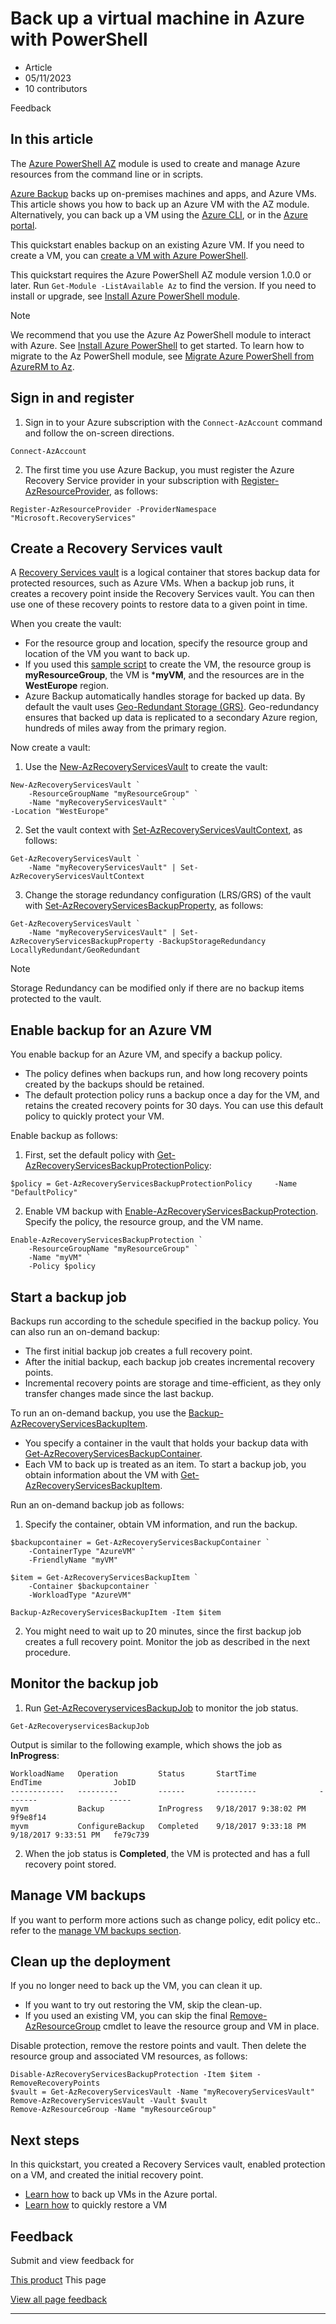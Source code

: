 # Back up a virtual machine in Azure with PowerShell

* Article
* 05/11/2023
* 10 contributors

Feedback

## In this article

The [Azure PowerShell AZ](/en-us/powershell/azure/new-azureps-module-az) module is used to create and manage Azure resources from the command line or in scripts.

[Azure Backup](backup-overview) backs up on-premises machines and apps, and Azure VMs. This article shows you how to back up an Azure VM with the AZ module. Alternatively, you can back up a VM using the [Azure CLI](quick-backup-vm-cli), or in the [Azure portal](quick-backup-vm-portal).

This quickstart enables backup on an existing Azure VM. If you need to create a VM, you can [create a VM with Azure PowerShell](/en-us/previous-versions/azure/virtual-machines/scripts/virtual-machines-windows-powershell-sample-create-vm?toc=%2fpowershell%2fmodule%2ftoc.json).

This quickstart requires the Azure PowerShell AZ module version 1.0.0 or later. Run `Get-Module -ListAvailable Az` to find the version. If you need to install or upgrade, see [Install Azure PowerShell module](/en-us/powershell/azure/install-azure-powershell).

Note

We recommend that you use the Azure Az PowerShell module to interact with Azure. See [Install Azure PowerShell](/en-us/powershell/azure/install-azure-powershell) to get started. To learn how to migrate to the Az PowerShell module, see [Migrate Azure PowerShell from AzureRM to Az](/en-us/powershell/azure/migrate-from-azurerm-to-az).

## Sign in and register

1. Sign in to your Azure subscription with the `Connect-AzAccount` command and follow the on-screen directions.

```
Connect-AzAccount

```
2. The first time you use Azure Backup, you must register the Azure Recovery Service provider in your subscription with [Register-AzResourceProvider](/en-us/powershell/module/az.Resources/Register-azResourceProvider), as follows:

```
Register-AzResourceProvider -ProviderNamespace "Microsoft.RecoveryServices"

```

## Create a Recovery Services vault

A [Recovery Services vault](backup-azure-recovery-services-vault-overview) is a logical container that stores backup data for protected resources, such as Azure VMs. When a backup job runs, it creates a recovery point inside the Recovery Services vault. You can then use one of these recovery points to restore data to a given point in time.

When you create the vault:

* For the resource group and location, specify the resource group and location of the VM you want to back up.
* If you used this [sample script](/en-us/previous-versions/azure/virtual-machines/scripts/virtual-machines-windows-powershell-sample-create-vm?toc=%2fpowershell%2fmodule%2ftoc.json) to create the VM, the resource group is **myResourceGroup**, the VM is \***myVM**, and the resources are in the **WestEurope** region.
* Azure Backup automatically handles storage for backed up data. By default the vault uses [Geo-Redundant Storage (GRS)](../storage/common/storage-redundancy#geo-redundant-storage). Geo-redundancy ensures that backed up data is replicated to a secondary Azure region, hundreds of miles away from the primary region.

Now create a vault:

1. Use the [New-AzRecoveryServicesVault](/en-us/powershell/module/az.recoveryservices/new-azrecoveryservicesvault) to create the vault:

```
New-AzRecoveryServicesVault `
    -ResourceGroupName "myResourceGroup" `
    -Name "myRecoveryServicesVault" `
-Location "WestEurope"

```
2. Set the vault context with [Set-AzRecoveryServicesVaultContext](/en-us/powershell/module/az.RecoveryServices/Set-azRecoveryServicesVaultContext), as follows:

```
Get-AzRecoveryServicesVault `
    -Name "myRecoveryServicesVault" | Set-AzRecoveryServicesVaultContext

```
3. Change the storage redundancy configuration (LRS/GRS) of the vault with [Set-AzRecoveryServicesBackupProperty](/en-us/powershell/module/az.recoveryservices/set-azrecoveryservicesbackupproperty), as follows:

```
Get-AzRecoveryServicesVault `
    -Name "myRecoveryServicesVault" | Set-AzRecoveryServicesBackupProperty -BackupStorageRedundancy LocallyRedundant/GeoRedundant

```

Note

Storage Redundancy can be modified only if there are no backup items protected to the vault.

## Enable backup for an Azure VM

You enable backup for an Azure VM, and specify a backup policy.

* The policy defines when backups run, and how long recovery points created by the backups should be retained.
* The default protection policy runs a backup once a day for the VM, and retains the created recovery points for 30 days. You can use this default policy to quickly protect your VM.

Enable backup as follows:

1. First, set the default policy with [Get-AzRecoveryServicesBackupProtectionPolicy](/en-us/powershell/module/az.recoveryservices/get-azrecoveryservicesbackupprotectionpolicy):

```
$policy = Get-AzRecoveryServicesBackupProtectionPolicy     -Name "DefaultPolicy"

```
2. Enable VM backup with [Enable-AzRecoveryServicesBackupProtection](/en-us/powershell/module/az.recoveryservices/enable-azrecoveryservicesbackupprotection). Specify the policy, the resource group, and the VM name.

```
Enable-AzRecoveryServicesBackupProtection `
    -ResourceGroupName "myResourceGroup" `
    -Name "myVM" `
    -Policy $policy

```

## Start a backup job

Backups run according to the schedule specified in the backup policy. You can also run an on-demand backup:

* The first initial backup job creates a full recovery point.
* After the initial backup, each backup job creates incremental recovery points.
* Incremental recovery points are storage and time-efficient, as they only transfer changes made since the last backup.

To run an on-demand backup, you use the [Backup-AzRecoveryServicesBackupItem](/en-us/powershell/module/az.recoveryservices/get-azrecoveryservicesbackupitem).

* You specify a container in the vault that holds your backup data with [Get-AzRecoveryServicesBackupContainer](/en-us/powershell/module/az.recoveryservices/get-azrecoveryservicesbackupcontainer).
* Each VM to back up is treated as an item. To start a backup job, you obtain information about the VM with [Get-AzRecoveryServicesBackupItem](/en-us/powershell/module/az.recoveryservices/get-azrecoveryservicesbackupitem).

Run an on-demand backup job as follows:

1. Specify the container, obtain VM information, and run the backup.

```
$backupcontainer = Get-AzRecoveryServicesBackupContainer `
    -ContainerType "AzureVM" `
    -FriendlyName "myVM"

$item = Get-AzRecoveryServicesBackupItem `
    -Container $backupcontainer `
    -WorkloadType "AzureVM"

Backup-AzRecoveryServicesBackupItem -Item $item

```
2. You might need to wait up to 20 minutes, since the first backup job creates a full recovery point. Monitor the job as described in the next procedure.

## Monitor the backup job

1. Run [Get-AzRecoveryservicesBackupJob](/en-us/powershell/module/az.recoveryservices/get-azrecoveryservicesbackupjob) to monitor the job status.

```
Get-AzRecoveryservicesBackupJob

```

Output is similar to the following example, which shows the job as **InProgress**:

```
WorkloadName   Operation         Status       StartTime              EndTime                JobID
------------   ---------         ------       ---------              -------                -----
myvm           Backup            InProgress   9/18/2017 9:38:02 PM                          9f9e8f14
myvm           ConfigureBackup   Completed    9/18/2017 9:33:18 PM   9/18/2017 9:33:51 PM   fe79c739

```
2. When the job status is **Completed**, the VM is protected and has a full recovery point stored.

## Manage VM backups

If you want to perform more actions such as change policy, edit policy etc.. refer to the [manage VM backups section](backup-azure-vms-automation#manage-azure-vm-backups).

## Clean up the deployment

If you no longer need to back up the VM, you can clean it up.

* If you want to try out restoring the VM, skip the clean-up.
* If you used an existing VM, you can skip the final [Remove-AzResourceGroup](/en-us/powershell/module/az.resources/remove-azresourcegroup) cmdlet to leave the resource group and VM in place.

Disable protection, remove the restore points and vault. Then delete the resource group and associated VM resources, as follows:

```
Disable-AzRecoveryServicesBackupProtection -Item $item -RemoveRecoveryPoints
$vault = Get-AzRecoveryServicesVault -Name "myRecoveryServicesVault"
Remove-AzRecoveryServicesVault -Vault $vault
Remove-AzResourceGroup -Name "myResourceGroup"

```

## Next steps

In this quickstart, you created a Recovery Services vault, enabled protection on a VM, and created the initial recovery point.

* [Learn how](tutorial-backup-vm-at-scale) to back up VMs in the Azure portal.
* [Learn how](tutorial-restore-disk) to quickly restore a VM

## Feedback

Submit and view feedback for

[This product](https://feedback.azure.com/d365community/forum/153aa817-0725-ec11-b6e6-000d3a4f0858)
This page

[View all page feedback](https://github.com/MicrosoftDocs/azure-docs/issues)

---

